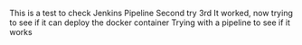 This is a test to check Jenkins Pipeline
Second try
3rd
It worked, now trying to see if it can deploy the docker container 
Trying with a pipeline to see if it works